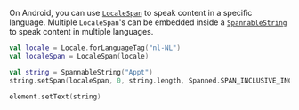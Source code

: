 On Android, you can use [`LocaleSpan`](https://developer.android.com/reference/android/text/style/LocaleSpan) to speak content in a specific language. Multiple `LocaleSpan`'s can be embedded inside a [`SpannableString`](https://developer.android.com/reference/android/text/SpannableString) to speak content in multiple languages.

```kotlin
val locale = Locale.forLanguageTag("nl-NL")
val localeSpan = LocaleSpan(locale)

val string = SpannableString("Appt")
string.setSpan(localeSpan, 0, string.length, Spanned.SPAN_INCLUSIVE_INCLUSIVE)

element.setText(string)
```
